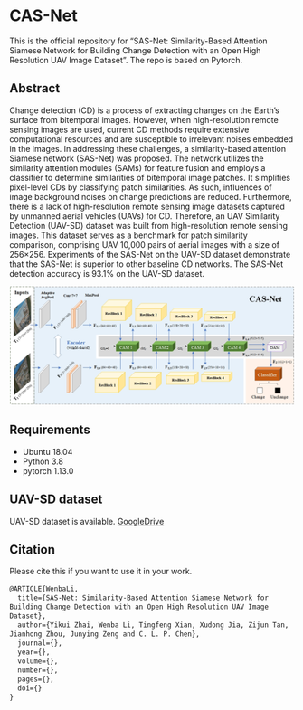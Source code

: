 # CAS-Net

This is the official repository for “SAS-Net: Similarity-Based Attention Siamese Network for Building Change Detection with an Open High Resolution UAV Image Dataset”. The repo is based on Pytorch.

## Abstract

Change detection (CD) is a process of extracting changes on the Earth’s surface from bitemporal images. However, when high-resolution remote sensing images are used, current CD methods require extensive computational resources and are susceptible to irrelevant noises embedded in the images. In addressing these challenges, a similarity-based attention Siamese network (SAS-Net) was proposed. The network utilizes the similarity attention modules (SAMs) for feature fusion and employs a classifier to determine similarities of bitemporal image patches. It simplifies pixel-level CDs by classifying patch similarities. As such, influences of image background noises on change predictions are reduced. Furthermore, there is a lack of high-resolution remote sensing image datasets captured by unmanned aerial vehicles (UAVs) for CD. Therefore, an UAV Similarity Detection (UAV-SD) dataset was built from high-resolution remote sensing images. This dataset serves as a benchmark for patch similarity comparison, comprising UAV 10,000 pairs of aerial images with a size of 256×256. Experiments of the SAS-Net on the UAV-SD dataset demonstrate that the SAS-Net is superior to other baseline CD networks. The SAS-Net detection accuracy is 93.1% on the UAV-SD dataset.

![framework](./CAS-Net.jpg)

## Requirements
- Ubuntu 18.04
- Python 3.8
- pytorch 1.13.0
  

## UAV-SD dataset

UAV-SD dataset is available. [GoogleDrive](https://drive.google.com/file/d/1-9JVM9VgRd9pEwy4cnmpNMwh8SuSyZVc/view?usp=drive_link)


## Citation

Please cite this if you want to use it in your work.

```
@ARTICLE{WenbaLi,
  title={SAS-Net: Similarity-Based Attention Siamese Network for Building Change Detection with an Open High Resolution UAV Image Dataset}, 
  author={Yikui Zhai, Wenba Li, Tingfeng Xian, Xudong Jia, Zijun Tan, Jianhong Zhou, Junying Zeng and C. L. P. Chen},
  journal={}, 
  year={},
  volume={},
  number={},
  pages={},
  doi={}
}
```
